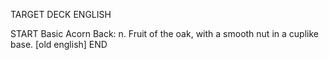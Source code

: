 TARGET DECK
ENGLISH

START
Basic
Acorn
Back: n. Fruit of the oak, with a smooth nut in a cuplike base. [old english]
END
